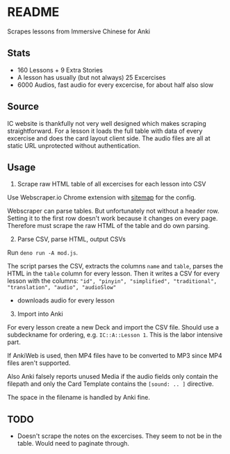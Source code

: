 # README

Scrapes lessons from Immersive Chinese for Anki



## Stats
- 160 Lessons + 9 Extra Stories
- A lesson has usually (but not always) 25 Excercises
- 6000 Audios, fast audio for every excercise, for about half also slow



## Source

IC website is thankfully not very well designed which makes scraping straightforward. For a lesson it loads the full table with data of every excercise and does the card layout client side. The audio files are all at static URL unprotected without authentication.



## Usage

1. Scrape raw HTML table of all excercises for each lesson into CSV

Use Webscraper.io Chrome extension with [sitemap](sitemap.txt) for the config.

Webscraper can parse tables. But unfortunately not without a header row. Setting it to the first row doesn't work because it changes on every page. Therefore must scrape the raw HTML of the table and do own parsing.

2. Parse CSV, parse HTML, output CSVs

Run `deno run -A mod.js`.

The script parses the CSV, extracts the columns `name` and `table`, parses the HTML in the `table` column for every lesson. Then it writes a CSV for every lesson with the columns: `"id", "pinyin", "simplified", "traditional", "translation", "audio", "audioSlow"`
- downloads audio for every lesson

3. Import into Anki

For every lesson create a new Deck and import the CSV file. Should use a subdeckname for ordering, e.g. `IC::A::Lesson 1`. This is the labor intensive part.

If AnkiWeb is used, then MP4 files have to be converted to MP3 since MP4 files aren't supported.

Also Anki falsely reports unused Media if the audio fields only contain the filepath and only the Card Template contains the `[sound: .. ]` directive.

The space in the filename is handled by Anki fine.



## TODO

- Doesn't scrape the notes on the excercises. They seem to not be in the table. Would need to paginate through.
